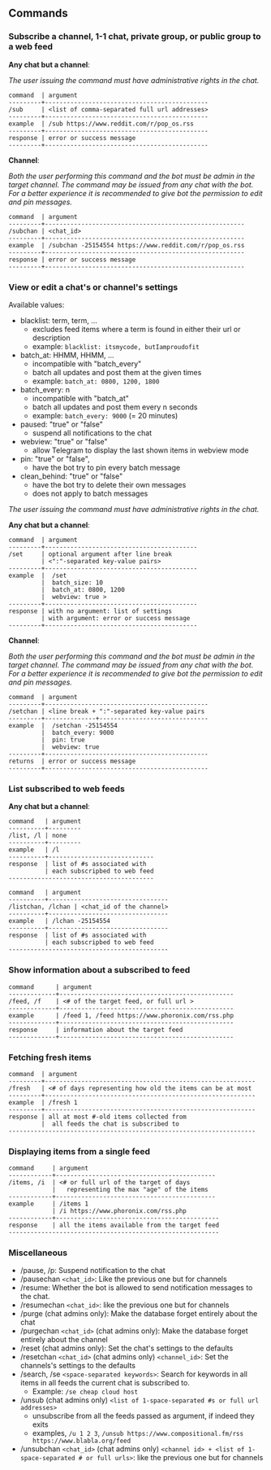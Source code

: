 ## Commands

### Subscribe a channel, 1-1 chat, private group, or public group to a web feed

__Any chat but a channel__:

_The user issuing the command must have administrative rights in the chat._

```
command  | argument
---------+---------------------------------------------
/sub     | <list of comma-separated full url addresses> 
---------+---------------------------------------------
example  | /sub https://www.reddit.com/r/pop_os.rss     
---------+---------------------------------------------
response | error or success message                    
---------+---------------------------------------------
```

__Channel__:

_Both the user performing this command and the bot must be admin in the target channel. The command may be issued from any chat with the bot. For a better experience it is recommended to give bot the permission to edit and pin messages._

```
command  | argument
---------+-------------------------------------------------------
/subchan | <chat_id>                                 
---------+-------------------------------------------------------
example  | /subchan -25154554 https://www.reddit.com/r/pop_os.rss  
---------+-------------------------------------------------------
response | error or success message                               
---------+-------------------------------------------------------
```

### View or edit a chat's or channel's settings

Available values:

- blacklist: term, term, ...
    - excludes feed items where a term is found in either their url or description
    - example: `blacklist: itsmycode, butIamproudofit`
- batch_at: HHMM, HHMM, ...
    - incompatible with "batch_every"
    - batch all updates and post them at the given times
    - example: `batch_at: 0800, 1200, 1800`
- batch_every: n
    - incompatible with "batch_at"
    - batch all updates and post them every n seconds
    - example: `batch_every: 9000` (= 20 minutes)
- paused: "true" or "false"
    - suspend all notifications to the chat
- webview: "true" or "false"
    - allow Telegram to display the last shown items in webview mode
- pin: "true" or "false",
    - have the bot try to pin every batch message
- clean_behind: "true" or "false"
    - have the bot try to delete their own messages
    - does not apply to batch messages

_The user issuing the command must have administrative rights in the chat._

__Any chat but a channel__:

```
command  | argument
---------+------------------------------------------
/set     | optional argument after line break
         | <":"-separated key-value pairs>            
---------+------------------------------------------
example  |  /set 
         |  batch_size: 10
         |  batch_at: 0800, 1200
         |  webview: true >
---------+------------------------------------------
response | with no argument: list of settings
         | with argument: error or success message
---------+------------------------------------------
```
__Channel__:

_Both the user performing this command and the bot must be admin in the target channel. The command may be issued from any chat with the bot. For a better experience it is recommended to give bot the permission to edit and pin messages._

```
command  | argument
---------+---------------------------------------------
/setchan | <line break + ":"-separated key-value pairs 
---------+--------------+------------------------------
example  |  /setchan -25154554
         |  batch_every: 9000
         |  pin: true
         |  webview: true
---------+---------------------------------------------
returns  | error or success message                                   
---------+---------------------------------------------
```

### List subscribed to web feeds

__Any chat but a channel__:

```
command   | argument
----------+---------
/list, /l | none    
----------+---------
example   | /l      
----------+-----------------------------
response  | list of #s associated with   
          | each subscripbed to web feed 
----------------------------------------
```

```
command   | argument
----------+---------------------------------
/listchan, /lchan | <chat_id of the channel>    
----------+---------------------------------
example   | /lchan -25154554
----------+---------------------------------
response  | list of #s associated with   
          | each subscripbed to web feed 
--------------------------------------------
```


### Show information about a subscribed to feed

```
command      | argument
-------------+------------------------------------------------
/feed, /f    | <# of the target feed, or full url >           
-------------+------------------------------------------------
example      | /feed 1, /feed https://www.phoronix.com/rss.php
-------------+------------------------------------------------
response     | information about the target feed              
-------------+------------------------------------------------
```

### Fetching fresh items

```
command  | argument
---------+----------------------------------------------------------
/fresh   | <# of days representing how old the items can be at most 
---------+----------------------------------------------------------
example  | /fresh 1 
---------+----------------------------------------------------------
response | all at most #-old items collected from
         |  all feeds the chat is subscribed to
--------------------------------------------------------------------
```

### Displaying items from a single feed

```
command     | argument
------------+--------------------------------------------
/items, /i  | <# or full url of the target of days 
            |   representing the max "age" of the items
------------+--------------------------------------------
example     | /items 1
            | /i https://www.phoronix.com/rss.php
------------+---------------------------------------------
response    | all the items available from the target feed
----------------------------------------------------------
```
### Miscellaneous
- /pause, /p: Suspend notification to the chat
- /pausechan `<chat_id>`: Like the previous one but for channels
- /resume:  Whether the bot is allowed to send notification messages to the chat.
- /resumechan `<chat_id>`: like the previous one but for channels
- /purge (chat admins only): Make the database forget entirely about the chat
- /purgechan `<chat_id>` (chat admins only): Make the database forget entirely about the channel
- /reset (chat admins only): Set the chat's settings to the defaults
- /resetchan `<chat_id>` (chat admins only) `<channel_id>`: Set the channels's settings to the defaults
- /search, /se `<space-separated keywords>`: Search for keywords in all items in all feeds the current chat is subscribed to. 
    - Example: `/se cheap cloud host`
- /unsub (chat admins only) `<list of 1-space-separated #s or full url addresses>`
    - unsubscribe from all the feeds passed as argument, if indeed they exits
    - examples, `/u 1 2 3`, `/unsub https://www.compositional.fm/rss https://www.blabla.org/feed`
- /unsubchan `<chat_id>` (chat admins only) `<channel id> + <list of 1-space-separated # or full urls>`: like the previous one but for channels 